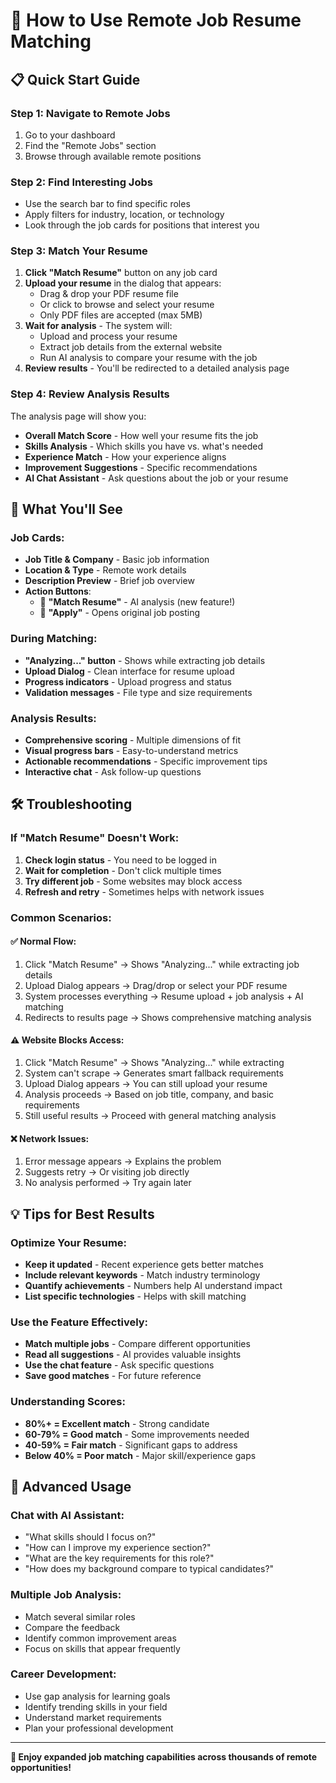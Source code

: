 # 🎯 How to Use Remote Job Resume Matching

## 📋 Quick Start Guide

### Step 1: Navigate to Remote Jobs
1. Go to your dashboard
2. Find the "Remote Jobs" section
3. Browse through available remote positions

### Step 2: Find Interesting Jobs
- Use the search bar to find specific roles
- Apply filters for industry, location, or technology
- Look through the job cards for positions that interest you

### Step 3: Match Your Resume
1. **Click "Match Resume"** button on any job card
2. **Upload your resume** in the dialog that appears:
   - Drag & drop your PDF resume file
   - Or click to browse and select your resume
   - Only PDF files are accepted (max 5MB)
3. **Wait for analysis** - The system will:
   - Upload and process your resume
   - Extract job details from the external website
   - Run AI analysis to compare your resume with the job
4. **Review results** - You'll be redirected to a detailed analysis page

### Step 4: Review Analysis Results
The analysis page will show you:
- **Overall Match Score** - How well your resume fits the job
- **Skills Analysis** - Which skills you have vs. what's needed
- **Experience Match** - How your experience aligns
- **Improvement Suggestions** - Specific recommendations
- **AI Chat Assistant** - Ask questions about the job or your resume

## 🎨 What You'll See

### Job Cards:
- **Job Title & Company** - Basic job information
- **Location & Type** - Remote work details
- **Description Preview** - Brief job overview
- **Action Buttons**:
  - 🧠 **"Match Resume"** - AI analysis (new feature!)
  - 🔗 **"Apply"** - Opens original job posting

### During Matching:
- **"Analyzing..." button** - Shows while extracting job details
- **Upload Dialog** - Clean interface for resume upload
- **Progress indicators** - Upload progress and status
- **Validation messages** - File type and size requirements

### Analysis Results:
- **Comprehensive scoring** - Multiple dimensions of fit
- **Visual progress bars** - Easy-to-understand metrics
- **Actionable recommendations** - Specific improvement tips
- **Interactive chat** - Ask follow-up questions

## 🛠️ Troubleshooting

### If "Match Resume" Doesn't Work:
1. **Check login status** - You need to be logged in
2. **Wait for completion** - Don't click multiple times
3. **Try different job** - Some websites may block access
4. **Refresh and retry** - Sometimes helps with network issues

### Common Scenarios:

#### ✅ Normal Flow:
1. Click "Match Resume" → Shows "Analyzing..." while extracting job details
2. Upload Dialog appears → Drag/drop or select your PDF resume
3. System processes everything → Resume upload + job analysis + AI matching
4. Redirects to results page → Shows comprehensive matching analysis

#### ⚠️ Website Blocks Access:
1. Click "Match Resume" → Shows "Analyzing..." while extracting
2. System can't scrape → Generates smart fallback requirements
3. Upload Dialog appears → You can still upload your resume
4. Analysis proceeds → Based on job title, company, and basic requirements
5. Still useful results → Proceed with general matching analysis

#### ❌ Network Issues:
1. Error message appears → Explains the problem
2. Suggests retry → Or visiting job directly
3. No analysis performed → Try again later

## 💡 Tips for Best Results

### Optimize Your Resume:
- **Keep it updated** - Recent experience gets better matches
- **Include relevant keywords** - Match industry terminology
- **Quantify achievements** - Numbers help AI understand impact
- **List specific technologies** - Helps with skill matching

### Use the Feature Effectively:
- **Match multiple jobs** - Compare different opportunities
- **Read all suggestions** - AI provides valuable insights
- **Use the chat feature** - Ask specific questions
- **Save good matches** - For future reference

### Understanding Scores:
- **80%+ = Excellent match** - Strong candidate
- **60-79% = Good match** - Some improvements needed
- **40-59% = Fair match** - Significant gaps to address
- **Below 40% = Poor match** - Major skill/experience gaps

## 🚀 Advanced Usage

### Chat with AI Assistant:
- "What skills should I focus on?"
- "How can I improve my experience section?"
- "What are the key requirements for this role?"
- "How does my background compare to typical candidates?"

### Multiple Job Analysis:
- Match several similar roles
- Compare the feedback
- Identify common improvement areas
- Focus on skills that appear frequently

### Career Development:
- Use gap analysis for learning goals
- Identify trending skills in your field
- Understand market requirements
- Plan your professional development

---

**🎉 Enjoy expanded job matching capabilities across thousands of remote opportunities!**
